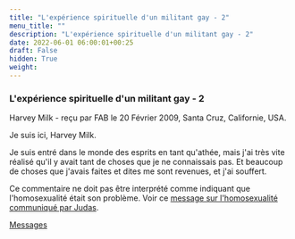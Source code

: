 ```yaml
---
title: "L'expérience spirituelle d'un militant gay - 2"
menu_title: ""
description: "L'expérience spirituelle d'un militant gay - 2"
date: 2022-06-01 06:00:01+00:25
draft: False
hidden: True
weight:
---
```

### L'expérience spirituelle d'un militant gay - 2

Harvey Milk - reçu par FAB le 20 Février 2009, Santa Cruz, Californie, USA.

Je suis ici, Harvey Milk.

Je suis entré dans le monde des esprits en tant qu'athée, mais j'ai très vite réalisé qu'il y avait tant de choses que je ne connaissais pas. Et beaucoup de choses que j'avais faites et dites me sont revenues, et j'ai souffert.

Ce commentaire ne doit pas être interprété comme indiquant que l'homosexualité était son problème. Voir ce [message sur l'homosexualité communiqué par Judas](/fr-contemporary-messages/fr-contemporary-messages-by-date-order/fr-contemporary-messages-2001/fr-2001-8-30-1-hr-judas/).

[Messages](/fr-contemporary-messages/fr-contemporary-messages-by-date-order/fr-contemporary-messages-2009)